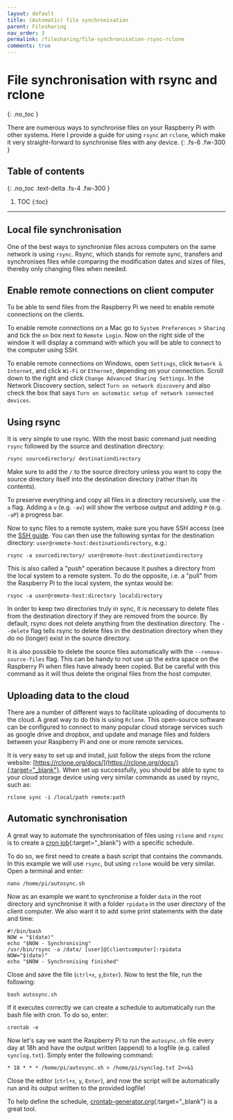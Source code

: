 ```yaml
---
layout: default
title: (Automatic) file synchronisation
parent: Filesharing
nav_order: 3
permalink: /filesharing/file-synchronisation-rsync-rclone
comments: true
---
```


# File synchronisation with rsync and rclone
{: .no_toc }

There are numerous ways to synchronise files on your Raspberry Pi with other systems. Here I provide a guide for using `rsync` an `rclone`, which make it very straight-forward to synchronise files with any device.
{: .fs-6 .fw-300 }

## Table of contents
{: .no_toc .text-delta .fs-4 .fw-300 }

1. TOC
{:toc}
---

## Local file synchronisation
One of the best ways to synchronise files across computers on the same network is using `rsync`. Rsync, which stands for remote sync, transfers and synchronises files while comparing the modification dates and sizes of files, thereby only changing files when needed.

## Enable remote connections on client computer
To be able to send files from the Raspberry Pi we need to enable remote connections on the clients.

To enable remote connections on a Mac go to `System Preferences` > `Sharing` and tick the `on` box next to `Remote Login`. Now on the right side of the window it will display a command with which you will be able to connect to the computer using SSH.

To enable remote connections on Windows, open `Settings`, click `Network & Internet`, and click `Wi-Fi` or `Ethernet`, depending on your connection. Scroll down to the right and click `Change Advanced Sharing Settings`. In the Network Discovery section, select `Turn on network discovery` and also check the box that says `Turn on automatic setup of network connected devices`.

## Using rsync
It is very simple to use rsync. With the most basic command just needing `rsync` followed by the source and destination directory:

```
rsync sourcedirectory/ destinationdirectory
```

Make sure to add the `/` to the source directory unless you want to copy the source directory itself into the destination directory (rather than its contents).

To preserve everything and copy all files in a directory recursively, use the `-a` flag. Adding a `v` (e.g. `-av`) will show the verbose output and adding `P` (e.g. `-aP`) a progress bar.

Now to sync files to a remote system, make sure you have SSH access (see the [SSH guide](../networking/connecting-via-ssh.html). You can then use the following syntax for the destination directory: `user@remote-host:destinationdirectory`, e.g.:

```
rsync -a sourcedirectory/ user@remote-host:destinationdirectory
```

This is also called a "push" operation because it pushes a directory from the local system to a remote system. To do the opposite, i.e. a "pull" from the Raspberry Pi to the local system, the syntax would be:

```
rsync -a user@remote-host:directory localdirectory
```

In order to keep two directories truly in sync, it is necessary to delete files from the destination directory if they are removed from the source. By default, rsync does not delete anything from the destination directory. The `--delete` flag tells rsync to delete files in the destination directory when they do no (longer) exist in the source directory.

It is also possible to delete the source files automatically with the `--remove-source-files` flag. This can be handy to not use up the extra space on the Raspberry Pi when files have already been copied. But be careful with this command as it will thus delete the original files from the host computer.

## Uploading data to the cloud
There are a number of different ways to facilitate uploading of documents to the cloud. A great way to do this is using `Rclone`. This open-source software can be configured to connect to many popular cloud storage services such as google drive and dropbox, and update and manage files and folders between your Raspberry Pi and one or more remote services.

It is  very easy to set up and install, just follow the steps from the rclone website: [https://rclone.org/docs/](https://rclone.org/docs/){:target="_blank"}. When set up successfully, you should be able to sync to your cloud storage device using very similar commands as used by rsync, such as:

```
rclone sync -i /local/path remote:path
```

## Automatic synchronisation
A great way to automate the synchronisation of files using `rclone` and `rsync` is to create a [cron job](https://en.wikipedia.org/wiki/Cron){:target="_blank"} with a specific schedule.

To do so, we first need to create a bash script that contains the commands. In this example we will use `rsync`, but using `rclone` would be very similar. Open a terminal and enter:

```
nano /home/pi/autosync.sh
```

Now as an example we want to synchronise a folder `data` in the root directory and synchronise it with a folder `rpidata` in the user directory of the client computer. We also want it to add some print statements with the date and time:

```
#!/bin/bash
NOW = "$(date)"
echo "$NOW - Synchronising"
/usr/bin/rsync -a /data/ [user]@[clientcomputer]:rpidata
NOW="$(date)"
echo "$NOW - Synchronising finished"
```

Close and save the file (`ctrl+x`, `y`,`Enter`). Now to test the file, run the following:

```
bash autosync.sh
```

If it executes correctly we can create a schedule to automatically run the bash file with cron. To do so, enter:

```
crontab -e
```

Now let's say we want the Raspberry Pi to run the `autosync.sh` file every day at 18h and have the output written (append) to a logfile (e.g. called `synclog.txt`). Simply enter the following command:

```
* 18 * * * /home/pi/autosync.sh > /home/pi/synclog.txt 2>>&1
```

Close the editor (`ctrl+x`, `y`, `Enter`), and now the script will be automatically run and its output written to the provided logfile!

To help define the schedule, [crontab-generator.org](https://crontab-generator.org/){:target="_blank"} is a great tool.
